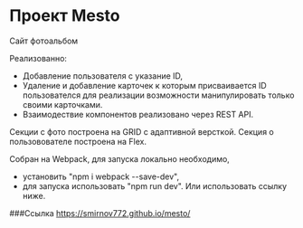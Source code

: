# Проект Mesto

Сайт фотоальбом 

Реализованно:
- Добавление пользователя с указание ID,
- Удаление и добавление карточек к которым присваивается ID пользователся для реализации возможности манипулировать только своими карточками.
- Взаимодествие компонентов реализовано через REST API.


Секции с фото построена на GRID с адаптивной версткой.
Секция о пользовователе построена на Flex.

Собран на Webpack, для запуска локально необходимо,
- установить "npm i webpack --save-dev",
- для запуска использовать "npm run dev".
Или использовать ссылку ниже.

###Ссылка
https://smirnov772.github.io/mesto/




